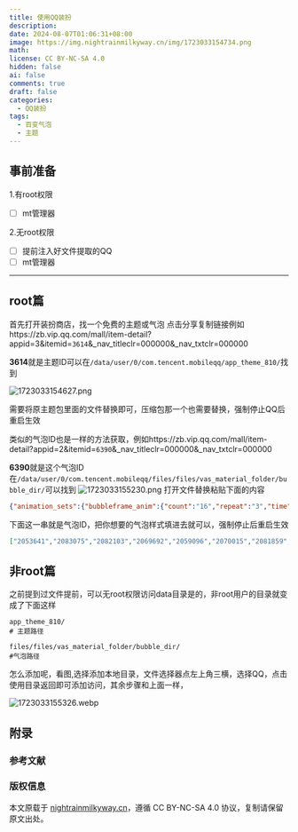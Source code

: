 ```yaml
---
title: 使用QQ装扮
description: 
date: 2024-08-07T01:06:31+08:00
image: https://img.nightrainmilkyway.cn/img/1723033154734.png
math: 
license: CC BY-NC-SA 4.0
hidden: false
ai: false
comments: true
draft: false
categories:
  - QQ装扮
tags:
  - 百变气泡
  - 主题
---
```


## 事前准备

1.有root权限
 - [ ] mt管理器
 
2.无root权限
 - [ ] 提前注入好文件提取的QQ
 - [ ] mt管理器

---
## root篇

首先打开装扮商店，找一个免费的主题或气泡
点击分享复制链接例如https://zb.vip.qq.com/mall/item-detail?appid=3&itemid=`3614`&_nav_titleclr=000000&_nav_txtclr=000000

**3614**就是主题ID可以在`/data/user/0/com.tencent.mobileqq/app_theme_810/`找到

![1723033154627.png](https://img.nightrainmilkyway.cn/img/1723033154627.png)

需要将原主题包里面的文件替换即可，压缩包那一个也需要替换，强制停止QQ后重启生效

类似的气泡ID也是一样的方法获取，例如https://zb.vip.qq.com/mall/item-detail?appid=2&itemid=`6390`&_nav_titleclr=000000&_nav_txtclr=000000

**6390**就是这个气泡ID在`/data/user/0/com.tencent.mobileqq/files/files/vas_material_folder/bubble_dir/`可以找到
![1723033155230.png](https://img.nightrainmilkyway.cn/img/1723033155230.png)
打开文件替换粘贴下面的内容
```json
{"animation_sets":{"bubbleframe_anim":{"count":"16","repeat":"3","time":"100","zip_name":"bubbleframe","zoom_point":["64","56"]}},"animations":{"stc1":{"align":"TL","alpha":"false","count":"16","cycle_count":"3","rect":["0","0","128","112"],"time":"100","type":"static","zip_name":"voice"}},"bubbleframe_animation":{"animation_set":"bubbleframe_anim"},"color":"0xFFe99ddd","id":13909,"key_animations":[{"align":"TL","animation":"stc1","count":"16","cycle_count":"3","key_word":["麻薯","小兔","变色","好萌","你","我","他","她"],"rect":["0","0","128","112"],"time":"100","version":1596179687,"zip_name":"voice"}],"link_color":"0xFF007eff","loopList":["2053641","2083075","2082103","2069692","2059096","2070015","2081859","2082557","2087018"],"name":"颜文字-麻薯小兔","version":1596179687,"voice_animation":{"align":"TL","animation":"stc1","count":"16","rect":["0","0","128","112"],"time":"100"},"zoom_point":["64","56"]}
```
下面这一串就是气泡ID，把你想要的气泡样式填进去就可以，强制停止后重启生效

```json
["2053641","2083075","2082103","2069692","2059096","2070015","2081859","2082557","2087018"]
```

## 非root篇

之前提到过文件提前，可以无root权限访问data目录是的，非root用户的目录就变成了下面这样
```
app_theme_810/
# 主题路径

files/files/vas_material_folder/bubble_dir/
#气泡路径
```
怎么添加呢，看图,选择添加本地目录，文件选择器点左上角三横，选择QQ，点击使用目录返回即可添加访问，其余步骤和上面一样，

![1723033155326.webp](https://img.nightrainmilkyway.cn/img/1723033155326.webp)


## 附录

### 参考文献

### 版权信息

本文原载于 [nightrainmilkyway.cn](https://nightrainmilkyway.cn)，遵循 CC BY-NC-SA 4.0 协议，复制请保留原文出处。
